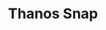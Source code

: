 ---
  id: "35777"
  fieldLayoutId: "89"
  uid: "e1c5b5e4-a00a-4a0e-8139-13c8c4f21c69"
  enabled: "1"
  archived: "0"
  dateCreated: "2019-04-26 18:28:21"
  dateUpdated: "2019-04-28 19:58:25"
  siteSettingsId: "35777"
  slug: "thanos-snap"
  siteId: "1"
  uri: "patterns/web/entry/thanos-snap"
  enabledForSite: "1"
  sectionId: "2"
  typeId: "2"
  authorId: "1"
  postdateCreated: "2019-04-26 18:28:00"
  expirydateCreated: null
  contentId: "35771"
  title: "Thanos Snap"
  field_allColorsComputed: null
  field_allColorsComputedIllustration: null
  field_allColorsComputedThumbnail: null
  field_appDescription: null
  field_appDescriptionSentiment: null
  field_audio: "0"
  field_authorFaq: null
  field_bgThumbPosition: "left top"
  field_body: null
  field_captureSize: null
  field_categoriesRaw: "delight,\neaster egg"
  field_categoryInPlainText: null
  field_coldThumbTransform: null
  field_colorPalette: null
  field_contributorName: null
  field_contributorUrl: null
  field_coverColor: null
  field_dominantColor: null
  field_externalContributor: "0"
  field_fetchWebsiteData: null
  field_fullName: null
  field_gfycatSource: "JoyfulSlipperyHerculesbeetle"
  field_gif: "1"
  field_gumletUrl: null
  field_gumletUrlNoPreParse: null
  field_howHelps: "<p><strong>Easter Egg, Delight</strong></p>\n<p>Easter eggs are a fun way to provide a delightful moment for customers. Not only they create a memorable product experience bit, but also they can create buzz around your product and generate some viral momentum for new features or annoucements.</p>"
  field_howWorks: "<p>Google has released several easter eggs through out the years to conmmemorate or celebrate different events. </p>\n<p>In this particular case Google is celebrating the 2019 release of \"Avengers Endgame\". </p>\n<p>When you search for \"Thanos\" who is the villain in Avengers, you will get all the relevant results including a bio card. This bio card, has an illustration of Thanos gauntlet that when tapped it will trigger a fade-out effect on the search results.</p>\n<p>This fade-out effect is meant to simulate Thanos superpowers (vanishing opponents with a snap).</p>"
  field_iconColors: null
  field_iconComputedColors: null
  field_illustrationSource: null
  field_imagePathRaw: "https://s3-us-west-2.amazonaws.com/waveguideio/captures/waves/IMG_3122.JPG"
  field_imageTextOcr: null
  field_depthArticleBody: null
  field_lpSentimentScore: null
  field_lpUrl: null
  field_mediaEmbed: null
  field_mobileId: null
  field_mobileShotSrc: null
  field_newsObject: null
  field_pageFetchJsonString: null
  field_patternSrc: "Google"
  field_platformRaw: "Web"
  field_qualityDescription: null
  field_rawResponse: null
  field_readingDuration: null
  field_readingDurationSeconds: null
  field_readingEaseLevel: null
  field_readingEaseScore: null
  field_references: null
  field_screenshotColors: null
  field_screenshotComputedColors: null
  field_sourceFromArchive: null
  field_strategyDescription: null
  field_thumbColors: null
  field_thumbVideoUrl: null
  field_webDescription: null
  field_webTitle: null
  field_what: "<p>This is an easter egg found in Google. When users search for \"Thanos\" and tap or click over Thanos gauntlet in the bio card, the results start to vanish just like Thanos superpower in the movie.</p>"
  root: null
  lft: null
  rgt: null
  level: null
  structureId: null
  layout: layouts/post.njk
---